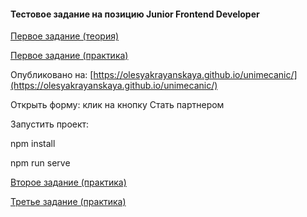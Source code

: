 #### Тестовое задание на позицию Junior Frontend Developer

[Первое задание (теория)](https://github.com/olesyakrayanskaya/unimecanic/blob/master/theory/theory-1.txt)

[Первое задание (практика)](https://github.com/olesyakrayanskaya/unimecanic/tree/master/practice/practice-1)

Опубликованo на: [https://olesyakrayanskaya.github.io/unimecanic/](https://olesyakrayanskaya.github.io/unimecanic/)

Открыть форму: клик на кнопку Стать партнером

Запустить проект:

npm install

npm run serve

[Второе задание (практика)](https://github.com/olesyakrayanskaya/unimecanic/tree/master/practice/practice-2)

[Третье задание (практика)](https://github.com/olesyakrayanskaya/unimecanic/tree/master/practice/practice-3)